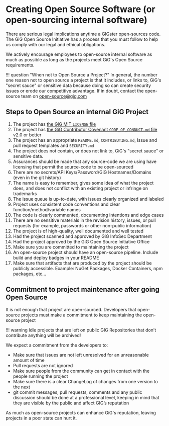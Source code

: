 # Creating Open Source Software (or open-sourcing internal software)

There are serious legal implications anytime a GIGster open-sources code. The GiG Open Source Initiative has a process that you must follow to help us comply with our legal and ethical obligations.

We actively encourage employees to open-source internal software as much as possible as long as the projects meet GiG's Open Source requirements.

!!! question "When not to Open Source a Project?"
    In general, the number one reason not to open source a project is that it includes, or links to, GiG's "secret sauce" or sensitive data because doing so can create security issues or erode our competitive advantage. If in doubt, contact the open-source team on open-source@gig.com

## Steps to Open Source an internal GiG Project

1. The project has [the GiG MIT `LICENSE` file](https://github.com/GiG/open/blob/master/LICENSE)
2. The project has [the GiG Contributor Covenant `CODE_OF_CONDUCT.md` file](https://github.com/GiG/open/blob/master/CODE_OF_CONDUCT.md) v2.0 or better
3. The project has an appropriate `README.md`, `CONTRIBUTING.md`, Issue and pull request templates and `SECURITY.md`
4. The project does not contain, or does not link to, GiG's "secret sauce" or sensitive data.
5. Assurances should be made that any source-code we are using have licensing that permit the source-code to be open-sourced
6. There are no secrets/API Keys/Password/GiG Hostnames/Domains (even in the git history)
7. The name is easy to remember, gives some idea of what the project does, and does not conflict with an existing project or infringe on trademarks
8. The issue queue is up-to-date, with issues clearly organized and labeled
9. Project uses consistent code conventions and clear function/method/variable names
10. The code is clearly commented, documenting intentions and edge cases
11. There are no sensitive materials in the revision history, issues, or pull requests (for example, passwords or other non-public information)
12. The project is of high-quality, well documented and well tested
13. Had the project scanned and approved by GiG InfoSec Department
14. Had the project approved by the GiG Open Source Initiative Office
15. Make sure you are committed to maintaining the project
16. An open-source project should have an open-source pipeline. Include build and deploy badges in your README
17. Make sure that artifacts that are produced by the project should be publicly accessible. Example: NuGet Packages, Docker Containers, npm packages, etc…

## Commitment to project maintenance after going Open Source

It is not enough that project are open-sourced. Developers that open-source projects must make a commitment to keep maintaining the open-source project

!!! warning
    Idle projects that are left on public GIG Repositories that don’t contribute anything will be archived!

We expect a commitment from the developers to:

* Make sure that issues are not left unresolved for an unreasonable amount of time
* Pull requests are not ignored
* Make sure people from the community can get in contact with the people running the project
* Make sure there is a clear ChangeLog of changes from one version to the next
* git commit messages, pull requests, comments and any public discussion should be done at a professional level, keeping in mind that they are visible by the public and affect GIG’s reputation

As much as open-source projects can enhance GiG's reputation, leaving projects in a poor state can hurt it.
